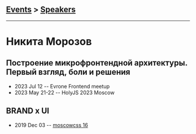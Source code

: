 ## [Events](../README.md) > [Speakers](../speakers.md)
---

# Никита Морозов

## Построение микрофронтендной архитектуры. Первый взгляд, боли и решения
- 2023 Jul 12 -- Evrone Frontend meetup    
- 2023 May 21-22 -- HolyJS 2023 Moscow    
## BRAND х UI
- 2019 Dec 03 -- [moscowcss 16](https://youtu.be/nXMAMXzNb2c)    
